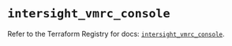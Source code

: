 # `intersight_vmrc_console`

Refer to the Terraform Registry for docs: [`intersight_vmrc_console`](https://registry.terraform.io/providers/ciscodevnet/intersight/1.0.71/docs/resources/vmrc_console).
